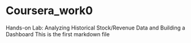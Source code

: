 # Coursera_work0
Hands-on Lab: Analyzing Historical Stock/Revenue Data and Building a Dashboard
This is the first markdown file
